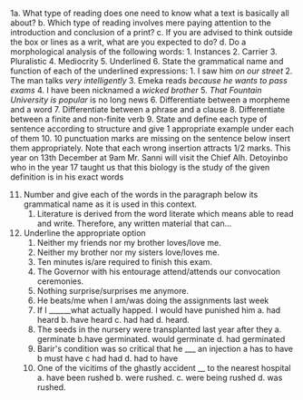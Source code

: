 
1a. What type of reading does one need to know what a text is basically  all about?
b. Which type of reading involves mere paying attention to the introduction and conclusion of a print?
c. If you are advised to think outside the box or lines as a writ, what are you expected to do?
d. Do a morphological analysis of the following words: 
	1. Instances
	2. Carrier
	3. Pluralistic
	4. Mediocrity
	5. Underlined
6. State the grammatical name and function of each of the underlined expressions:
	1. I saw him *on our street*
	2. The man talks *very intelligently*
	3. Emeka reads *because he wants to pass exams*
	4. I have been nicknamed a *wicked brother*
	5. *That Fountain University is popular* is no long news
6. Differentiate between a morpheme and a word
7. Differentiate between a phrase and a clause
8. Differentiate between a finite and non-finite verb
9. State and define each type of sentence according to structure and give 1 appropriate example under each of them
10. 10 punctuation marks are missing on the sentence below insert them appropriately. Note that each wrong insertion attracts 1/2 marks.
This year on 13th December at 9am Mr. Sanni will visit the Chief Alh. Detoyinbo who in the year 17 taught us that this biology is the study of the given definition is in his exact words

11. Number and give each of the words in the paragraph below its grammatical name as it is used in this context.
	1. Literature is derived from the word literate which means able to read and write. Therefore, any written material that can...
12. Underline the appropriate option
	1. Neither my friends nor my brother loves/love me.
	2. Neither my brother nor my sisters love/loves me.
	3. Ten minutes is/are required to finish this exam.
	4. The Governor with his entourage attend/attends our convocation ceremonies.
	5. Nothing surprise/surprises me anymore.
	6. He beats/me when I am/was doing the assignments last week
	7. If I ______what actually happed. I would have punished him a. had heard b. have heard c. had had d. heard.
	8. The seeds in the nursery were transplanted last year after they a. germinate b.have germinated. would germinate d. had germinated
	9. Barir's condition was so critical that he ___ an injection a has to have b must have c had had d. had to have
	10. One of the vicitims of the ghastly accident __ to the nearest hospital a. have  been rushed b. were rushed. c. were being rushed d. was rushed. 